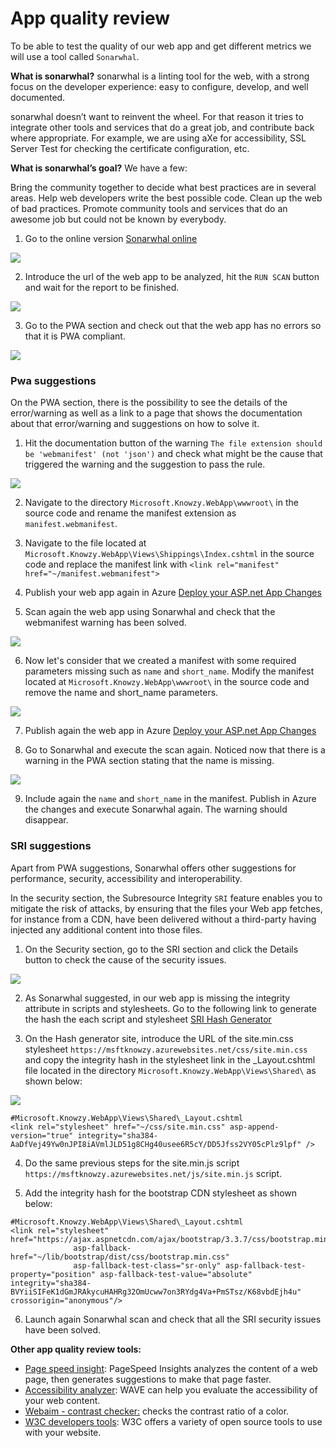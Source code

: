 # App quality review

To be able to test the quality of our web app and get different metrics we will use a tool called `Sonarwhal`.

**What is sonarwhal?**
sonarwhal is a linting tool for the web, with a strong focus on the developer experience: easy to configure, develop, and well documented.

sonarwhal doesn’t want to reinvent the wheel. For that reason it tries to integrate other tools and services that do a great job, and contribute back where appropriate. For example, we are using aXe for accessibility, SSL Server Test for checking the certificate configuration, etc.

**What is sonarwhal’s goal?**
We have a few:

Bring the community together to decide what best practices are in several areas.
Help web developers write the best possible code.
Clean up the web of bad practices.
Promote community tools and services that do an awesome job but could not be known by everybody.


1. Go to the online version [Sonarwhal online](https://sonarwhal.com/)

<img src="/Media/Picture42.PNG"><br>

2. Introduce the url of the web app to be analyzed, hit the `RUN SCAN` button and wait for the report to be finished.

<img src="/Media/Picture43.PNG"><br>

3. Go to the PWA section and check out that the web app has no errors so that it is PWA compliant.

<img src="/Media/Picture44.PNG"><br>


### Pwa suggestions

On the PWA section, there is the possibility to see the details of the error/warning as well as a link to a page that shows the documentation about that error/warning and suggestions on how to solve it.

1. Hit the documentation button of the warning `The file extension should be 'webmanifest' (not 'json')` and check what might be the cause that triggered the warning and the suggestion to pass the rule.

<img src="/Media/Picture45.PNG"><br>

2. Navigate to the directory `Microsoft.Knowzy.WebApp\wwwroot\` in the source code and rename the manifest extension as `manifest.webmanifest`.

3. Navigate to the file located at `Microsoft.Knowzy.WebApp\Views\Shippings\Index.cshtml` in the source code and replace the manifest link with `<link rel="manifest" href="~/manifest.webmanifest">`

4. Publish your web app again in Azure [Deploy your ASP.net App Changes](Lab-part-2.md)

5. Scan again the web app using Sonarwhal and check that the webmanifest warning has been solved.

<img src="/Media/Picture46.PNG"><br>

6. Now let's consider that we created a manifest with some required parameters missing such as `name` and `short_name`. Modify the manifest located at `Microsoft.Knowzy.WebApp\wwwroot\` in the source code and remove the name and short_name parameters.

<img src="/Media/Picture47.PNG"><br>

7. Publish again the web app in Azure [Deploy your ASP.net App Changes](Lab-part-2.md)

8. Go to Sonarwhal and execute the scan again. Noticed now that there is a warning in the PWA section stating that the name is missing.

<img src="/Media/Picture48.PNG"><br>

9. Include again the `name` and `short_name` in the manifest. Publish in Azure the changes and execute Sonarwhal again. The warning should disappear.

### SRI suggestions

Apart from PWA suggestions, Sonarwhal offers other suggestions for performance, security, accessibility and interoperability.

In the security section, the Subresource Integrity `SRI` feature enables you to mitigate the risk of attacks, by ensuring that the files your Web app fetches, for instance from a CDN, have been delivered without a third-party having injected any additional content into those files.

1. On the Security section, go to the SRI section and click the Details button to check the cause of the security issues.

<img src="/Media/Picture49.PNG"><br>

2. As Sonarwhal suggested, in our web app is missing the integrity attribute in scripts and stylesheets. Go to the following link to generate the hash the each script and stylesheet [SRI Hash Generator](https://www.srihash.org/)

3. On the Hash generator site, introduce the URL of the site.min.css stylesheet `https://msftknowzy.azurewebsites.net/css/site.min.css` and copy the integrity hash in the stylesheet link in the _Layout.cshtml file located in the directory `Microsoft.Knowzy.WebApp\Views\Shared\` as shown below:

<img src="/Media/Picture50.PNG"><br>

```JS
#Microsoft.Knowzy.WebApp\Views\Shared\_Layout.cshtml
<link rel="stylesheet" href="~/css/site.min.css" asp-append-version="true" integrity="sha384-AaDfVej49Yw0nJPI8iAVmlJLD51g8CHg40usee6R5cY/DD5Jfss2VY05cPlz9lpf" />
```

4. Do the same previous steps for the site.min.js script `https://msftknowzy.azurewebsites.net/js/site.min.js` script.

5. Add the integrity hash for the bootstrap CDN stylesheet as shown below:

```JS
#Microsoft.Knowzy.WebApp\Views\Shared\_Layout.cshtml
<link rel="stylesheet" href="https://ajax.aspnetcdn.com/ajax/bootstrap/3.3.7/css/bootstrap.min.css"
              asp-fallback-href="~/lib/bootstrap/dist/css/bootstrap.min.css"
              asp-fallback-test-class="sr-only" asp-fallback-test-property="position" asp-fallback-test-value="absolute" integrity="sha384-BVYiiSIFeK1dGmJRAkycuHAHRg32OmUcww7on3RYdg4Va+PmSTsz/K68vbdEjh4u" crossorigin="anonymous"/>
```
6. Launch again Sonarwhal scan and check that all the SRI security issues have been solved.

**Other app quality review tools:**

+ [Page speed insight](https://developers.google.com/speed/pagespeed/insights/): PageSpeed Insights analyzes the content of a web page, then generates suggestions to make that page faster.
+ [Accessibility analyzer](https://wave.webaim.org): WAVE can help you evaluate the accessibility of your web content.
+ [Webaim - contrast checker:](https://webaim.org/resources/contrastchecker/) checks the contrast ratio of a color.
+ [W3C developers tools](https://w3c.github.io/developers/tools/): W3C offers a variety of open source tools to use with your website.

